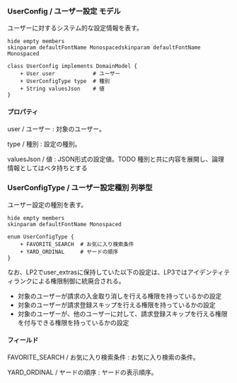 ### UserConfig / ユーザー設定 モデル

ユーザーに対するシステム的な設定情報を表す。

```plantuml
hide empty members
skinparam defaultFontName Monospacedskinparam defaultFontName Monospaced

class UserConfig implements DomainModel {
    + User user            # ユーザー
    + UserConfigType type  # 種別
    + String valuesJson    # 値
}
```

#### プロパティ

user / ユーザー
: 対象のユーザー。

type / 種別
: 設定の種別。

valuesJson / 値
: JSON形式の設定値。TODO 種別と共に内容を展開し、論理情報としてはベタ持ちとする


### UserConfigType / ユーザー設定種別 列挙型

ユーザー設定の種別を表す。

```plantuml
hide empty members
skinparam defaultFontName Monospaced

enum UserConfigType {
    + FAVORITE_SEARCH  # お気に入り検索条件
    + YARD_ORDINAL     # ヤードの順序
}
```

なお、LP2でuser_extrasに保持していた以下の設定は、LP3ではアイデンティティランクによる権限制御に統廃合される。

* 対象のユーザーが請求の入金取り消しを行える権限を持っているかの設定
* 対象のユーザーが請求登録スキップを行える権限を持っているかの設定
* 対象のユーザーが、他のユーザーに対して、請求登録スキップを行える権限を付与できる権限を持っているかの設定

#### フィールド

FAVORITE_SEARCH / お気に入り検索条件
: お気に入り検索の条件。

YARD_ORDINAL / ヤードの順序
: ヤードの表示順序。
